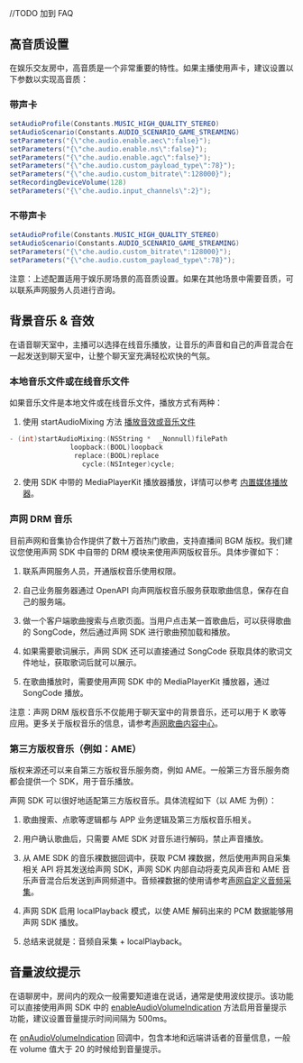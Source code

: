 //TODO 加到 FAQ

## 高音质设置

在娱乐交友房中，高音质是一个非常重要的特性。如果主播使用声卡，建议设置以下参数以实现高音质：

### 带声卡

```java
setAudioProfile(Constants.MUSIC_HIGH_QUALITY_STEREO)
setAudioScenario(Constants.AUDIO_SCENARIO_GAME_STREAMING)
setParameters("{\"che.audio.enable.aec\":false}");
setParameters("{\"che.audio.enable.ns\":false}");
setParameters("{\"che.audio.enable.agc\":false}");
setParameters("{\"che.audio.custom_payload_type\":78}");
setParameters("{\"che.audio.custom_bitrate\":128000}");
setRecordingDeviceVolume(128)
setParameters("{\"che.audio.input_channels\":2}");
```

### 不带声卡

```java
setAudioProfile(Constants.MUSIC_HIGH_QUALITY_STEREO)
setAudioScenario(Constants.AUDIO_SCENARIO_GAME_STREAMING)
setParameters("{\"che.audio.custom_bitrate\":128000}");
setParameters("{\"che.audio.custom_payload_type\":78}");
```

注意：上述配置适用于娱乐房场景的高音质设置。如果在其他场景中需要音质，可以联系声网服务人员进行咨询。

## 背景音乐 & 音效

在语音聊天室中，主播可以选择在线音乐播放，让音乐的声音和自己的声音混合在一起发送到聊天室中，让整个聊天室充满轻松欢快的气氛。

### 本地音乐文件或在线音乐文件

如果音乐文件是本地文件或在线音乐文件，播放方式有两种：

1. 使用 startAudioMixing 方法 [播放音效或音乐文件](https://docs.agora.io/cn/live-streaming-premium-4.x/API%20Reference/ios_ng/API/toc_audio_process.html#api_irtcengine_startaudiomixing)

```objective-c
- (int)startAudioMixing:(NSString *  _Nonnull)filePath
               loopback:(BOOL)loopback
                replace:(BOOL)replace
                  cycle:(NSInteger)cycle;
```

2. 使用 SDK 中带的 MediaPlayerKit 播放器播放，详情可以参考 [内置媒体播放器](https://docs.agora.io/cn/live-streaming-premium-4.x/API%20Reference/ios_ng/API/toc_mediaplayer.html)。

### 声网 DRM 音乐

目前声网和音集协合作提供了数十万首热门歌曲，支持直播间 BGM 版权。我们建议您使用声网 SDK 中自带的 DRM 模块来使用声网版权音乐。具体步骤如下：

1. 联系声网服务人员，开通版权音乐使用权限。

2. 自己业务服务器通过 OpenAPI 向声网版权音乐服务获取歌曲信息，保存在自己的服务端。

3. 做一个客户端歌曲搜索与点歌页面。当用户点击某一首歌曲后，可以获得歌曲的 SongCode，然后通过声网 SDK 进行歌曲预加载和播放。

4. 如果需要歌词展示，声网 SDK 还可以直接通过 SongCode 获取具体的歌词文件地址，获取歌词后就可以展示。

5. 在歌曲播放时，需要使用声网 SDK 中的 MediaPlayerKit 播放器，通过 SongCode 播放。

注意：声网 DRM 版权音乐不仅能用于聊天室中的背景音乐，还可以用于 K 歌等应用。更多关于版权音乐的信息，请参考[声网歌曲内容中心](https://docs.agora.io/cn/online-ktv/ktv_song_rest?platform=All%20Platforms)。

### 第三方版权音乐（例如：AME）

版权来源还可以来自第三方版权音乐服务商，例如 AME。一般第三方音乐服务商都会提供一个 SDK，用于音乐播放。

声网 SDK 可以很好地适配第三方版权音乐。具体流程如下（以 AME 为例）：

1. 歌曲搜索、点歌等逻辑都与 APP 业务逻辑及第三方版权音乐相关。

2. 用户确认歌曲后，只需要 AME SDK 对音乐进行解码，禁止声音播放。

3. 从 AME SDK 的音乐裸数据回调中，获取 PCM 裸数据，然后使用声网自采集相关 API 将其发送给声网 SDK，声网 SDK 内部自动将麦克风声音和 AME 音乐声音混合后发送到声网频道中。音频裸数据的使用请参考[声网自定义音频采集](https://docs.agora.io/cn/live-streaming-premium-4.x/custom_audio_src_apple_ng?platform=iOS)。

4. 声网 SDK 启用 localPlayback 模式，以使 AME 解码出来的 PCM 数据能够用声网 SDK 播放。

5. 总结来说就是：音频自采集 + localPlayback。

## 音量波纹提示

在语聊房中，房间内的观众一般需要知道谁在说话，通常是使用波纹提示。该功能可以直接使用声网 SDK 中的 [enableAudioVolumeIndication](https://docs.agora.io/cn/live-streaming-premium-4.x/API%20Reference/ios_ng/API/toc_audio_process.html#api_irtcengine_enableaudiovolumeindication) 方法启用音量提示功能，建议设置音量提示时间间隔为 500ms。

在 [onAudioVolumeIndication](https://docs.agora.io/cn/live-streaming-premium-4.x/API%20Reference/java_ng/API/toc_audio_process.html#callback_irtcengineeventhandler_onaudiovolumeindication) 回调中，包含本地和远端讲话者的音量信息，一般在 volume 值大于 20 的时候给到音量提示。

